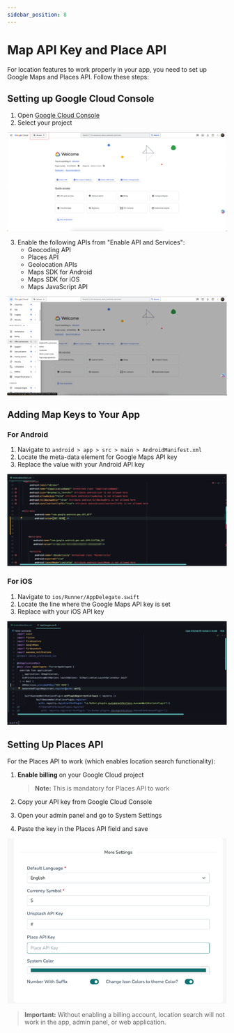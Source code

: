 ```yaml
---
sidebar_position: 8
---
```


# Map API Key and Place API

For location features to work properly in your app, you need to set up Google Maps and Places API. Follow these steps:

## Setting up Google Cloud Console

1. Open [Google Cloud Console](https://console.cloud.google.com)
2. Select your project

![Cloud Console](/images/app/cloudconsole.png)

3. Enable the following APIs from "Enable API and Services":
   - Geocoding API
   - Places API
   - Geolocation APIs
   - Maps SDK for Android
   - Maps SDK for iOS
   - Maps JavaScript API

![Enable API Services](/images/app/enable_api_services.png)

## Adding Map Keys to Your App

### For Android

1. Navigate to `android > app > src > main > AndroidManifest.xml`
2. Locate the meta-data element for Google Maps API key
3. Replace the value with your Android API key

![Android Map Key](/images/app/android_map_key.png)

### For iOS

1. Navigate to `ios/Runner/AppDelegate.swift`
2. Locate the line where the Google Maps API key is set
3. Replace with your iOS API key

![iOS Map Key](/images/app/ios_map_key.png)

## Setting Up Places API

For the Places API to work (which enables location search functionality):

1. **Enable billing** on your Google Cloud project

   > **Note:** This is mandatory for Places API to work

2. Copy your API key from Google Cloud Console
3. Open your admin panel and go to System Settings
4. Paste the key in the Places API field and save

![Place API Panel](/images/app/place_api_panel.png)

> **Important:** Without enabling a billing account, location search will not work in the app, admin panel, or web application.

